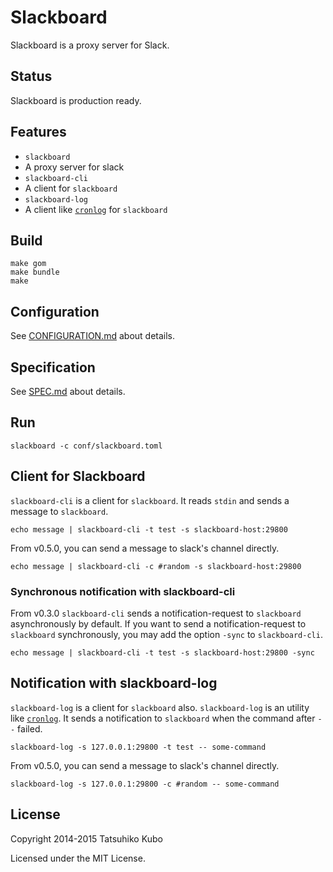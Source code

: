 # Slackboard

Slackboard is a proxy server for Slack.

## Status

Slackboard is production ready.

## Features

 * `slackboard`
  * A proxy server for slack
 * `slackboard-cli`
  * A client for `slackboard`
 * `slackboard-log`
  * A client like [`cronlog`](https://github.com/kazuho/kaztools/blob/master/cronlog) for `slackboard`

## Build

```
make gom
make bundle
make
```

## Configuration

See [CONFIGURATION.md](https://github.com/cubicdaiya/slackboard/blob/master/CONFIGURATION.md) about details.

## Specification

See [SPEC.md](https://github.com/cubicdaiya/slackboard/blob/master/SPEC.md) about details.

## Run

```
slackboard -c conf/slackboard.toml
```

## Client for Slackboard

`slackboard-cli` is a client for `slackboard`. It reads `stdin` and sends a message to `slackboard`.

```
echo message | slackboard-cli -t test -s slackboard-host:29800
```

From v0.5.0, you can send a message to slack's channel directly.

```
echo message | slackboard-cli -c #random -s slackboard-host:29800
```

### Synchronous notification with slackboard-cli

From v0.3.0 `slackboard-cli` sends a notification-request to `slackboard` asynchronously by default.
If you want to send a notification-request to `slackboard` synchronously, you may add the option `-sync` to `slackboard-cli`.

```
echo message | slackboard-cli -t test -s slackboard-host:29800 -sync
```

## Notification with slackboard-log

`slackboard-log` is a client for `slackboard` also. `slackboard-log` is an utility like [`cronlog`](https://github.com/kazuho/kaztools/blob/master/cronlog).
It sends a notification to `slackboard` when the command after `--` failed.

```
slackboard-log -s 127.0.0.1:29800 -t test -- some-command
```

From v0.5.0, you can send a message to slack's channel directly.

```
slackboard-log -s 127.0.0.1:29800 -c #random -- some-command
```

## License

Copyright 2014-2015 Tatsuhiko Kubo


Licensed under the MIT License.
